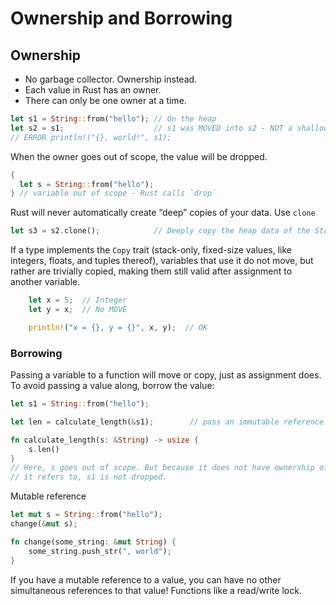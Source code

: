 # Ownership and Borrowing

## Ownership

- No garbage collector. Ownership instead.
- Each value in Rust has an owner.
- There can only be one owner at a time.

```rust
let s1 = String::from("hello"); // On the heap
let s2 = s1;                    // s1 was MOVED into s2 - NOT a shallow copy - Rust invalidates s1
// ERROR println!("{}, world!", s1);
```

When the owner goes out of scope, the value will be dropped.

```rust
{
  let s = String::from("hello");  
} // variable out of scope - Rust calls `drop` 
```

Rust will never automatically create “deep” copies of your data. Use `clone`

```rust
let s3 = s2.clone();            // Deeply copy the heap data of the String, not just the stack data
```

If a type implements the `Copy` trait (stack-only, fixed-size values, like integers, floats, and tuples thereof), variables that use it do not move, but rather are trivially copied, making them still valid after assignment to another variable.

```rust
    let x = 5;  // Integer
    let y = x;  // No MOVE

    println!("x = {}, y = {}", x, y);  // OK
```


### Borrowing

Passing a variable to a function will move or copy, just as assignment does. 
To avoid passing a value along, borrow the value: 

```rust
let s1 = String::from("hello");

let len = calculate_length(&s1);        // pass an immutable reference to s1

fn calculate_length(s: &String) -> usize {
    s.len()
}
// Here, s goes out of scope. But because it does not have ownership of what
// it refers to, s1 is not dropped.
```


Mutable reference 

```rust
let mut s = String::from("hello");
change(&mut s);

fn change(some_string: &mut String) {
    some_string.push_str(", world");
}
```

If you have a mutable reference to a value, you can have no other simultaneous references to that value! Functions like a read/write lock.
